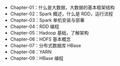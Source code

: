 - Chapter-01：什么是大数据，大数据的基本框架结构
- Chapter-02：Spark 概述，什么是 RDD，运行流程
- Chapter-03：Spark 单机安装与部署
- Chapter-04：RDD 编程
- Chapter-05：Hadoop 基础，了解架构
- Chapter-06：HDFS 基本概念
- Chapter-07：分布式数据库 HBase
- Chapter-08：YARN
- Chapter-09：HBase 编程